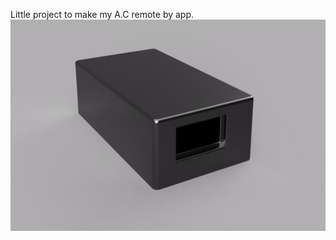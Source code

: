 Little project to make my A.C remote by app.
<br>
<img src="https://github.com/Yogranov/A.C-remote-controller/blob/master/README_MEDIA/anim.gif
" width="600" height="338" />
